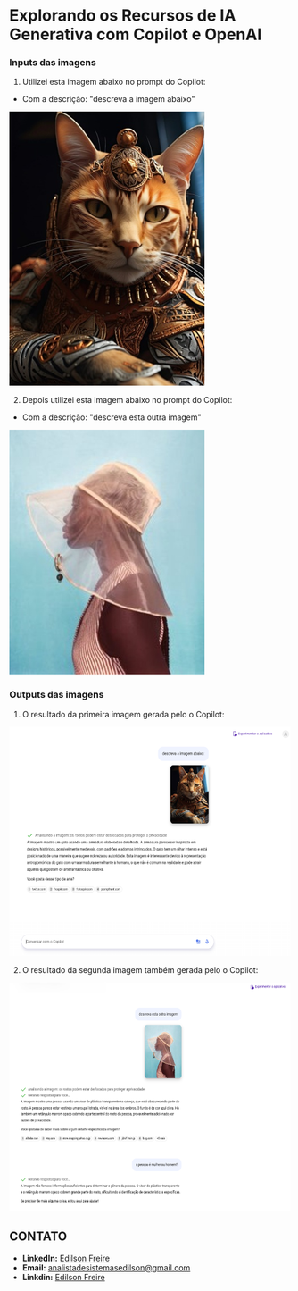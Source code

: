 # Explorando os Recursos de IA Generativa com Copilot e OpenAI

### Inputs das imagens

1. Utilizei esta imagem abaixo no prompt do Copilot:

- Com a descrição: "descreva a imagem abaixo"

![Imagem](inputs/gato.jpeg)

 

2. Depois utilizei esta imagem abaixo no prompt do Copilot:

- Com a descrição: "descreva esta outra imagem"

![Imagem](inputs/mulher.jpg)



### Outputs das imagens

1. O resultado da primeira imagem gerada pelo o Copilot: 

<img src="output/output_gato.png" width="640" height="410"/>

2. O resultado da segunda imagem também gerada pelo o Copilot: 

<img src="output/output_mulher.png" width="640" height="410"/>
 


## CONTATO

- **LinkedIn:** [Edilson Freire](https://www.linkedin.com/in/edilson-freire-37a06ab1/)
- **Email:** analistadesistemasedilson@gmail.com
- **Linkdin:** [Edilson Freire](https://www.linkedin.com/in/edilson-freire-37a06ab1/)